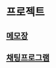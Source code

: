 # 프로젝트
## [메모장](https://github.com/gimeast/my_project/tree/main/memo)
## [채팅프로그램](https://github.com/gimeast/my_project/tree/main/Chat)
